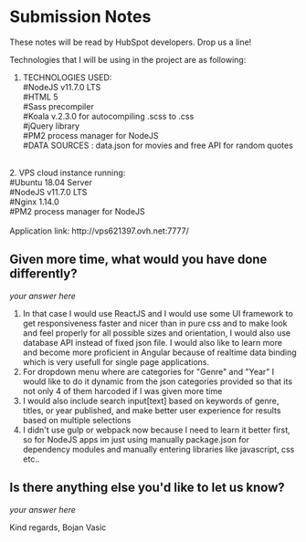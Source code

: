 # Submission Notes 

These notes will be read by HubSpot developers. Drop us a line!

Technologies that I will be using in the project are as following:

1. TECHNOLOGIES USED:<br>
	#NodeJS v11.7.0 LTS<br>
	#HTML 5<br>
	#Sass precompiler<br>
	#Koala v.2.3.0 for autocompiling .scss to .css<br>
	#jQuery library<br>
	#PM2 process manager for NodeJS<br>
	#DATA SOURCES : data.json for movies and free API for random quotes
<br>
2. VPS cloud instance running:<br>
	#Ubuntu 18.04 Server<br>
	#NodeJS v11.7.0 LTS<br>
	#Nginx 1.14.0<br>
	#PM2 process manager for NodeJS<br>
<br>
Application link: http://vps621397.ovh.net:7777/<br>

## Given more time, what would you have done differently?

_your answer here_
1. In that case I would use ReactJS and I would use some UI framework to get responsiveness faster and nicer than in pure css and to make look and feel properly for all possible sizes and orientation, I would also use database API instead of fixed json file.
I would also like to learn more and become more proficient in Angular because of realtime data binding which is very usefull for single page applications.
2. For dropdown menu where are categories for "Genre" and "Year" I would like to do it dynamic from the json categories provided so that its not only 4 of them harcoded if I was given more time
3. I would also include search input[text] based on keywords of genre, titles, or year published, and make better user experience for results based on multiple selections
4. I didn't use gulp or webpack now because I need to learn it better first, so for NodeJS apps im just using manually package.json for dependency modules and manually entering libraries like javascript, css etc..

## Is there anything else you'd like to let us know?

_your answer here_

Kind regards,
Bojan Vasic